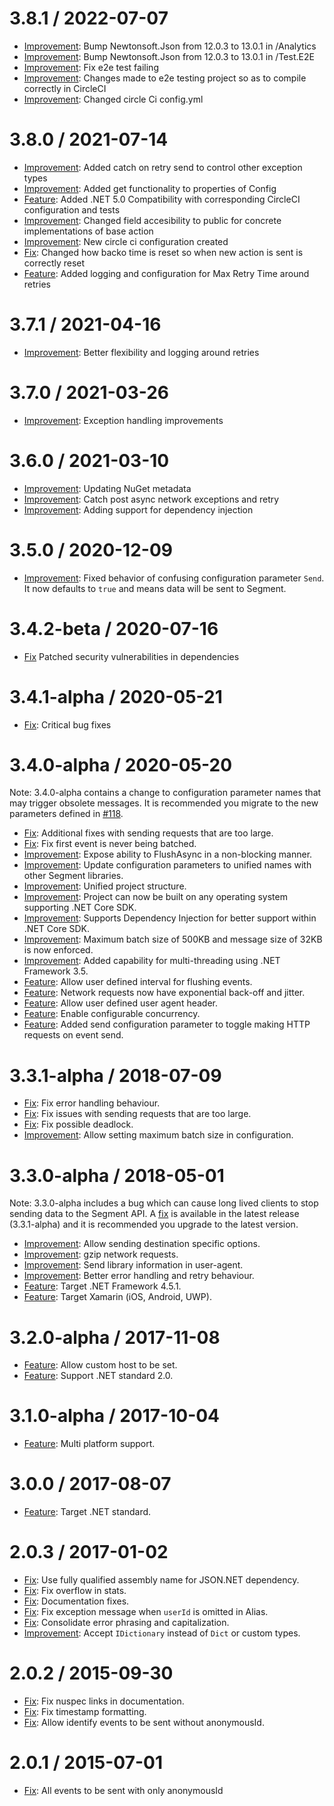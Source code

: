 3.8.1 / 2022-07-07
==================
* [Improvement](https://github.com/segmentio/Analytics.NET/pull/193): Bump Newtonsoft.Json from 12.0.3 to 13.0.1 in /Analytics 
* [Improvement](https://github.com/segmentio/Analytics.NET/pull/192): Bump Newtonsoft.Json from 12.0.3 to 13.0.1 in /Test.E2E
* [Improvement](https://github.com/segmentio/Analytics.NET/pull/187): Fix e2e test failing 
* [Improvement](https://github.com/segmentio/Analytics.NET/pull/186): Changes made to e2e testing project so as to compile correctly in CircleCI 
* [Improvement](https://github.com/segmentio/Analytics.NET/pull/184): Changed circle Ci config.yml 


3.8.0 / 2021-07-14
==================
* [Improvement](https://github.com/segmentio/Analytics.NET/pull/181): Added catch on retry send to control other exception types
* [Improvement](https://github.com/segmentio/Analytics.NET/pull/180): Added get functionality to properties of Config
* [Feature](https://github.com/segmentio/Analytics.NET/pull/178): Added .NET 5.0 Compatibility with corresponding CircleCI configuration and tests
* [Improvement](https://github.com/segmentio/Analytics.NET/pull/175): Changed field accesibility to public for concrete implementations of base action
* [Improvement](https://github.com/segmentio/Analytics.NET/pull/172): New circle ci configuration created
* [Fix](https://github.com/segmentio/Analytics.NET/pull/168): Changed how backo time is reset so when new action is sent is correctly reset
* [Feature](https://github.com/segmentio/Analytics.NET/pull/164): Added logging  and configuration for Max Retry Time around retries


3.7.1 / 2021-04-16
==================
* [Improvement](https://github.com/segmentio/Analytics.NET/pull/163): Better flexibility and logging around retries


3.7.0 / 2021-03-26
==================
* [Improvement](https://github.com/segmentio/Analytics.NET/pull/162): Exception handling improvements 

3.6.0 / 2021-03-10
==================
 * [Improvement](https://github.com/segmentio/Analytics.NET/pull/159): Updating NuGet metadata 
 * [Improvement](https://github.com/segmentio/Analytics.NET/pull/158): Catch post async network exceptions and retry 
 * [Improvement](https://github.com/segmentio/Analytics.NET/pull/155): Adding support for dependency injection

3.5.0 / 2020-12-09
==================
 * [Improvement](https://github.com/segmentio/Analytics.NET/pull/151): Fixed behavior of confusing configuration parameter `Send`. It now defaults to `true` and means data will be sent to Segment.

3.4.2-beta / 2020-07-16
=======================
 * [Fix](https://github.com/segmentio/Analytics.NET/pull/143) Patched security vulnerabilities in dependencies

3.4.1-alpha / 2020-05-21
========================
  * [Fix](https://github.com/segmentio/Analytics.NET/pull/136): Critical bug fixes

3.4.0-alpha / 2020-05-20
========================

Note: 3.4.0-alpha contains a change to configuration parameter names that may trigger obsolete messages. It is recommended you migrate to the new parameters defined in [#118](https://github.com/segmentio/Analytics.NET/pull/118).

  * [Fix](https://github.com/segmentio/Analytics.NET/pull/103): Additional fixes with sending requests that are too large.
  * [Fix](https://github.com/segmentio/Analytics.NET/pull/109): Fix first event is never being batched.
  * [Improvement](https://github.com/segmentio/Analytics.NET/pull/116): Expose ability to FlushAsync in a non-blocking manner.
  * [Improvement](https://github.com/segmentio/Analytics.NET/pull/118): Update configuration parameters to unified names with other Segment libraries.
  * [Improvement](https://github.com/segmentio/Analytics.NET/pull/126): Unified project structure.
  * [Improvement](https://github.com/segmentio/Analytics.NET/pull/132): Project can now be built on any operating system supporting .NET Core SDK.
  * [Improvement](https://github.com/segmentio/Analytics.NET/pull/130): Supports Dependency Injection for better support within .NET Core SDK.
  * [Improvement](https://github.com/segmentio/Analytics.NET/pull/120): Maximum batch size of 500KB and message size of 32KB is now enforced.
  * [Improvement](https://github.com/segmentio/Analytics.NET/pull/119): Added capability for multi-threading using .NET Framework 3.5.
  * [Feature](https://github.com/segmentio/Analytics.NET/pull/109): Allow user defined interval for flushing events.
  * [Feature](https://github.com/segmentio/Analytics.NET/pull/115): Network requests now have exponential back-off and jitter.
  * [Feature](https://github.com/segmentio/Analytics.NET/pull/118): Allow user defined user agent header.
  * [Feature](https://github.com/segmentio/Analytics.NET/pull/117): Enable configurable concurrency.
  * [Feature](https://github.com/segmentio/Analytics.NET/pull/134): Added send configuration parameter to toggle making HTTP requests on event send.

3.3.1-alpha / 2018-07-09
========================

  * [Fix](https://github.com/segmentio/Analytics.NET/commit/e4e28dbffca4f5407eff7595a284457a2d3fab4f): Fix error handling behaviour.
  * [Fix](https://github.com/segmentio/Analytics.NET/pull/83): Fix issues with sending requests that are too large.
  * [Fix](https://github.com/segmentio/Analytics.NET/pull/85): Fix possible deadlock.
  * [Improvement](https://github.com/segmentio/Analytics.NET/pull/86): Allow setting maximum batch size in configuration.

3.3.0-alpha / 2018-05-01
========================

Note: 3.3.0-alpha includes a bug which can cause long lived clients to stop sending data to the Segment API. A [fix](https://github.com/segmentio/Analytics.NET/pull/83) is available in the latest release (3.3.1-alpha) and it is recommended you upgrade to the latest version.

  * [Improvement](https://github.com/segmentio/Analytics.NET/pull/80): Allow sending destination specific options.
  * [Improvement](https://github.com/segmentio/Analytics.NET/pull/75): gzip network requests.
  * [Improvement](https://github.com/segmentio/Analytics.NET/pull/74): Send library information in user-agent.
  * [Improvement](https://github.com/segmentio/Analytics.NET/pull/73): Better error handling and retry behaviour.
  * [Feature](https://github.com/segmentio/Analytics.NET/pull/67): Target .NET Framework 4.5.1.
  * [Feature](https://github.com/segmentio/Analytics.NET/pull/69): Target Xamarin (iOS, Android, UWP).

3.2.0-alpha / 2017-11-08
========================

  * [Feature](https://github.com/segmentio/Analytics.NET/pull/64): Allow custom host to be set.
  * [Feature](https://github.com/segmentio/Analytics.NET/pull/66): Support .NET standard 2.0.

3.1.0-alpha / 2017-10-04
========================

  * [Feature](https://github.com/segmentio/Analytics.NET/pull/55): Multi platform support.

3.0.0 / 2017-08-07
==================

  * [Feature](https://github.com/segmentio/Analytics.NET/pull/51): Target .NET standard.

2.0.3 / 2017-01-02
==================

  * [Fix](https://github.com/segmentio/Analytics.NET/pull/34): Use fully qualified assembly name for JSON.NET dependency.
  * [Fix](https://github.com/segmentio/Analytics.NET/pull/48): Fix overflow in stats.
  * [Fix](https://github.com/segmentio/Analytics.NET/pull/35): Documentation fixes.
  * [Fix](https://github.com/segmentio/Analytics.NET/pull/33): Fix exception message when `userId` is omitted in Alias.
  * [Fix](https://github.com/segmentio/Analytics.NET/pull/43): Consolidate error phrasing and capitalization.
  * [Improvement](https://github.com/segmentio/Analytics.NET/pull/47): Accept `IDictionary` instead of `Dict` or custom types.

2.0.2 / 2015-09-30
==================

  * [Fix](https://github.com/segmentio/Analytics.NET/pull/27): Fix nuspec links in documentation.
  * [Fix](https://github.com/segmentio/Analytics.NET/pull/30): Fix timestamp formatting.
  * [Fix](https://github.com/segmentio/Analytics.NET/pull/26): Allow identify events to be sent without anonymousId.

2.0.1 / 2015-07-01
==================

  * [Fix](https://github.com/segmentio/Analytics.NET/pull/23): All events to be sent with only anonymousId
